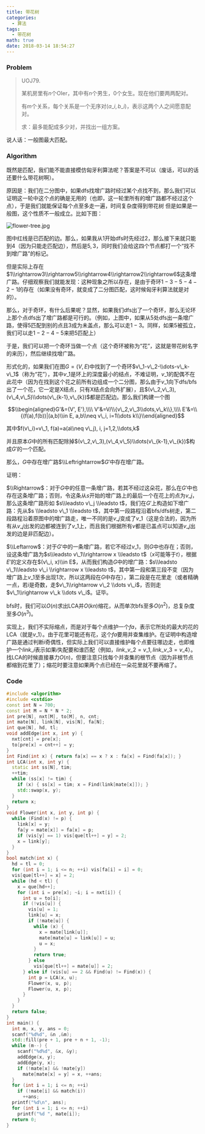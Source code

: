```yaml
---
title: 带花树
categories:
  - 算法
tags:
  - 带花树
math: true
date: 2018-03-14 18:54:27
---
```


### Problem

> UOJ79.
>
> 某机房里有$n$个OIer，其中有$n$个男生，$0$个女生。现在他们要两两配对。
>
> 有$m$个关系，每个关系是一个无序对$(a\_i,b\_i)$，表示这两个人之间愿意配对。
>
> 求：最多能配成多少对，并找出一组方案。

说人话：一般图最大匹配。

<!--more-->

### Algorithm

既然是匹配，我们能不能直接模仿匈牙利算法呢？答案是不可以（废话，可以的话还要什么带花树啊）。

原因是：我们在二分图中，如果dfs找增广路时经过某个点找不到，那么我们可以证明这一轮中这个点的确是无用的（也即，这一轮里所有的增广路都不经过这个点），于是我们就能保证每个点至多走一遍，时间复杂度得到带花树
但是如果是一般图，这个性质不一般成立。比如下图：

![flower-tree.jpg](/images/flower-tree.jpg)

图中红线是已匹配的边。那么，如果我从$1$开始dfs时先经过$2$，那么接下来就只能到$4$（因为只能走匹配边），然后是$5,3$，同时我们会给这四个节点都打一个“找不到增广路”的标记。

但是实际上存在$1\\rightarrow3\\rightarrow5\\rightarrow4\\rightarrow2\\rightarrow6$这条增广路。仔细观察我们就能发现：这种现象之所以存在，是由于奇环$1-3-5-4-2-1$的存在（如果没有奇环，就变成了二分图匹配，这时候匈牙利算法就是对的）。

那么，对于奇环，有什么后果呢？显然，如果我们dfs出了一个奇环，那么无论环上那个点dfs出了增广路都是可行的。（例如，上图中，如果从$5$处dfs出一条增广路，使得$5$匹配到别的点且$3$成为未盖点，那么可以走$1-3$。同样，如果$5$被孤立，我们可以走$1-2-4-5$来把$5$匹配上）

于是，我们可以把一个奇环当做一个点（这个奇环被称为“花”，这就是带花树名字的来历），然后继续找增广路。

形式化的，如果我们在图$G=(V,E)$中找到了一个奇环$v\_1-v\_2-\\dots-v\_k-v\_1$（称为“花”），其中$v\_1$是环上的深度最小的结点，不难证明，$v\_1$的配偶不在此花中（因为在找到这个花之前所有边组成一个二分图，那么由于$v\_1$向下dfs/bfs出了一个花，它一定是X结点，只有X结点会向外扩展），且$(v\_2,v\_3),(v\_4,v\_5)\\dots(v\_{k-1},v\_{k})$都是匹配边。那么我们构建一个图

$$\\begin{aligned}G'&=(V', E'),\\\\ V'&=V/\\{v\_2,v\_3\\dots,v\_k\\},\\\\ E'&=\\{(f(a),f(b))|(a,b)\\in E, a,b\\neq v\_i, i=1\\dots k\\}\\end{aligned}$$

其中$f(v\_i)=v\_1, f(a)=a(a\\neq v\_j), i, j=1,2,\\dots,k$

并且原本$G$中的所有匹配除掉$(v\_2,v\_3),(v\_4,v\_5)\\dots(v\_{k-1},v\_{k})$构成$G'$的一个匹配。

那么，$G$中存在增广路$\\Leftrightarrow$$G'$中存在增广路。

证明：

$\\Rightarrow$：对于$G$中的任意一条增广路，若其不经过这朵花，那么在$G'$中也存在这条增广路；否则，令这条从$s$开始的增广路上的最后一个在花上的点为$v\_j$，那么这条增广路形如 $s\\leadsto v\_j \\leadsto t$，我们在$G'$上构造如下增广路：先从$s \\leadsto v\_1 \\leadsto t$，其中第一段路程沿着bfs/dfs树走，第二段路程沿着原图中的增广路走，唯一不同的是$v\_j$变成了$v\_1$（这是合法的，因为所有从$v\_j$出发的边都被连到了$v\_1$上，而且我们根据所有$v$都是已盖点可以知道$v\_j$出发的边是非匹配边）。

$\\Leftarrow$：对于$G'$中的一条增广路，若它不经过$v\_1$，则$G$中也存在；否则，设这条增广路为$s\\leadsto  v\_1\\rightarrow x \\leadsto t$（$x$可能等于$t$），根据$E'$的定义存在$(v\_i, x)\\in E$，从而我们构造$G$中的增广路：$s\\leadsto v\_1\\leadsto v\_i \\rightarrow x \\leadsto t$，其中第一段和第三段不变（因为增广路上$v\_1$至多出现1次，所以这两段在$G$中存在），第二段是在花里走（或者精确一点，若$i$是奇数，走$v\_1\\rightarrow v\_2 \\dots v\_i$，否则走$v\_1\\rightarrow v\_k \\dots v\_i$。证毕。

bfs时，我们可以$O(n)$求出LCA并$O(kn)$缩花，从而单次bfs至多$O(n^2)$，总复杂度至多$O(n^3)$。

实现上，我们不实际缩点，而是对于每个点维护一个$fa$，表示它所处的最大的花的LCA（就是$v\_1$）。由于花里可能还有花，这个$fa$要用并查集维护。在证明中构造增广路是通过判断$i$奇偶性，但实际上我们可以直接维护每个点要往哪边走，也即维护一个$link\_i$表示如果$i$失配要和谁匹配（例如，$link\_{v\_2}=v\_1,link\_{v\_3}=v\_4$）。找LCA的时候直接暴力$O(n)$，但要注意只找每个并查集的根节点（因为非根节点都缩到花里了）；缩花时要注意如果两个点已经在一朵花里就不要再缩了。

### Code

```cpp
#include <algorithm>
#include <cstdio>
const int N = 700;
const int M = N * N * 2;
int pre[N], nxt[M], to[M], n, cnt;
int mate[N], link[N], vis[N], fa[N];
int que[N], hd, tl;
void addEdge(int x, int y) {
  nxt[cnt] = pre[x];
  to[pre[x] = cnt++] = y;
}
int Find(int x) { return fa[x] == x ? x : fa[x] = Find(fa[x]); }
int LCA(int x, int y) {
  static int ss[N], tim;
  ++tim;
  while (ss[x] != tim) {
    if (x) { ss[x] = tim; x = Find(link[mate[x]]); }
    std::swap(x, y);
  }
  return x;
}
void Flower(int x, int y, int p) {
  while (Find(x) != p) {
    link[x] = y;
    fa[y = mate[x]] = fa[x] = p;
    if (vis[y] == 1) vis[que[tl++] = y] = 2;
    x = link[y];
  }
}
bool match(int x) {
  hd = tl = 0;
  for (int i = 1; i <= n; ++i) vis[fa[i] = i] = 0;
  vis[que[tl++] = x] = 2;
  while (hd < tl) {
    x = que[hd++];
    for (int i = pre[x]; ~i; i = nxt[i]) {
      int u = to[i];
      if (!vis[u]) {
        vis[u] = 1;
        link[u] = x;
        if (!mate[u]) {
          while (x) {
            x = mate[link[u]];
            mate[mate[u] = link[u]] = u;
            u = x;
          }
          return true;
        } else
          vis[que[tl++] = mate[u]] = 2;
      } else if (vis[u] == 2 && Find(u) != Find(x)) {
        int p = LCA(x, u);
        Flower(x, u, p);
        Flower(u, x, p);
      }
    }
  }
  return false;
}
int main() {
  int m, x, y, ans = 0;
  scanf("%d%d", &n ,&m);
  std::fill(pre + 1, pre + n + 1, -1);
  while (m--) {
    scanf("%d%d", &x, &y);
    addEdge(x, y);
    addEdge(y, x);
    if (!mate[x] && !mate[y])
      mate[mate[x] = y] = x, ++ans;
  }
  for (int i = 1; i <= n; ++i)
    if (!mate[i] && match(i))
      ++ans;
  printf("%d\n", ans);
  for (int i = 1; i <= n; ++i)
    printf("%d ", mate[i]);
  return 0;
}
```
